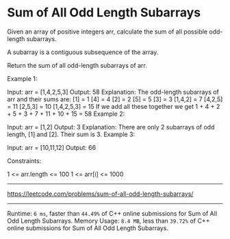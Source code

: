 # Sum of All Odd Length Subarrays

Given an array of positive integers arr, calculate the sum of all possible odd-length subarrays.

A subarray is a contiguous subsequence of the array.

Return the sum of all odd-length subarrays of arr.

 

Example 1:

Input: arr = [1,4,2,5,3]
Output: 58
Explanation: The odd-length subarrays of arr and their sums are:
[1] = 1
[4] = 4
[2] = 2
[5] = 5
[3] = 3
[1,4,2] = 7
[4,2,5] = 11
[2,5,3] = 10
[1,4,2,5,3] = 15
If we add all these together we get 1 + 4 + 2 + 5 + 3 + 7 + 11 + 10 + 15 = 58
Example 2:

Input: arr = [1,2]
Output: 3
Explanation: There are only 2 subarrays of odd length, [1] and [2]. Their sum is 3.
Example 3:

Input: arr = [10,11,12]
Output: 66
 

Constraints:

1 <= arr.length <= 100
1 <= arr[i] <= 1000

---

https://leetcode.com/problems/sum-of-all-odd-length-subarrays/

---

Runtime: `6 ms`, faster than `44.49%` of C++ online submissions for Sum of All Odd Length Subarrays.
Memory Usage: `8.4 MB`, less than `39.72%` of C++ online submissions for Sum of All Odd Length Subarrays.